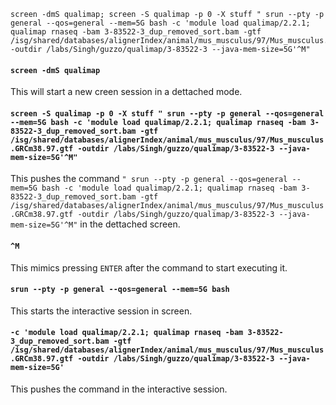 ```{bash}
screen -dmS qualimap; screen -S qualimap -p 0 -X stuff " srun --pty -p general --qos=general --mem=5G bash -c 'module load qualimap/2.2.1; qualimap rnaseq -bam 3-83522-3_dup_removed_sort.bam -gtf /isg/shared/databases/alignerIndex/animal/mus_musculus/97/Mus_musculus.GRCm38.97.gtf -outdir /labs/Singh/guzzo/qualimap/3-83522-3 --java-mem-size=5G'^M"
```
#### `screen -dmS qualimap`
This will start a new creen session in a dettached mode.

#### `screen -S qualimap -p 0 -X stuff " srun --pty -p general --qos=general --mem=5G bash -c 'module load qualimap/2.2.1; qualimap rnaseq -bam 3-83522-3_dup_removed_sort.bam -gtf /isg/shared/databases/alignerIndex/animal/mus_musculus/97/Mus_musculus.GRCm38.97.gtf -outdir /labs/Singh/guzzo/qualimap/3-83522-3 --java-mem-size=5G'^M"`
This pushes the command `" srun --pty -p general --qos=general --mem=5G bash -c 'module load qualimap/2.2.1; qualimap rnaseq -bam 3-83522-3_dup_removed_sort.bam -gtf /isg/shared/databases/alignerIndex/animal/mus_musculus/97/Mus_musculus.GRCm38.97.gtf -outdir /labs/Singh/guzzo/qualimap/3-83522-3 --java-mem-size=5G'^M"` in the dettached screen.
#### `^M`
This mimics pressing `ENTER` after the command to start executing it.
#### `srun --pty -p general --qos=general --mem=5G bash`
This starts the interactive session in screen.
#### `-c 'module load qualimap/2.2.1; qualimap rnaseq -bam 3-83522-3_dup_removed_sort.bam -gtf /isg/shared/databases/alignerIndex/animal/mus_musculus/97/Mus_musculus.GRCm38.97.gtf -outdir /labs/Singh/guzzo/qualimap/3-83522-3 --java-mem-size=5G'`
This pushes the command in the interactive session.
